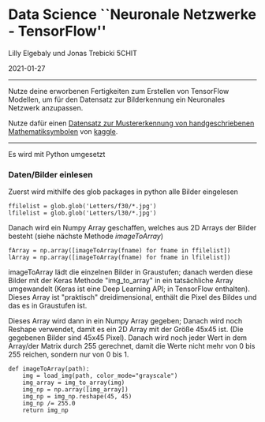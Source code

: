 # Data Science ``Neuronale Netzwerke - TensorFlow''

Lilly Elgebaly und Jonas Trebicki 5CHIT

2021-01-27

----

Nutze deine erworbenen Fertigkeiten zum Erstellen von TensorFlow  Modellen, um für den Datensatz zur Bilderkennung ein Neuronales Netzwerk anzupassen.

Nutze dafür einen [Datensatz zur Mustererkennung von handgeschriebenen Mathematiksymbolen](https://www.kaggle.com/xainano/handwrittenmathsymbols) von  [kaggle](https://www.kaggle.com/).

----

Es wird mit Python umgesetzt

### Daten/Bilder einlesen

Zuerst wird mithilfe des glob packages in python alle Bilder eingelesen

```
ffilelist = glob.glob('Letters/f30/*.jpg')
lfilelist = glob.glob('Letters/l30/*.jpg')
```

Danach wird ein Numpy Array geschaffen, welches aus 2D Arrays der Bilder besteht (siehe nächste Methode *imageToArray*)

```
fArray = np.array([imageToArray(fname) for fname in ffilelist])
lArray = np.array([imageToArray(fname) for fname in lfilelist])
```

imageToArray lädt die einzelnen Bilder in Graustufen; danach werden diese Bilder mit der Keras Methode "img_to_array" in ein tatsächliche Array umgewandelt (Keras ist eine Deep Learning API; in TensorFlow enthalten). Dieses Array ist "praktisch" dreidimensional, enthält die Pixel des Bildes und das es in Graustufen ist.

Dieses Array wird dann in ein Numpy Array gegeben; Danach wird noch Reshape verwendet, damit es ein 2D Array mit der Größe 45x45 ist. (Die gegebenen Bilder sind 45x45 Pixel). Danach wird noch jeder Wert in dem Array/der Matrix durch 255 gerechnet, damit die Werte nicht mehr von 0 bis 255 reichen, sondern nur von 0 bis 1.

```
def imageToArray(path):
    img = load_img(path, color_mode="grayscale")
    img_array = img_to_array(img)
    img_np = np.array([img_array])
    img_np = img_np.reshape(45, 45)
    img_np /= 255.0
    return img_np
```

